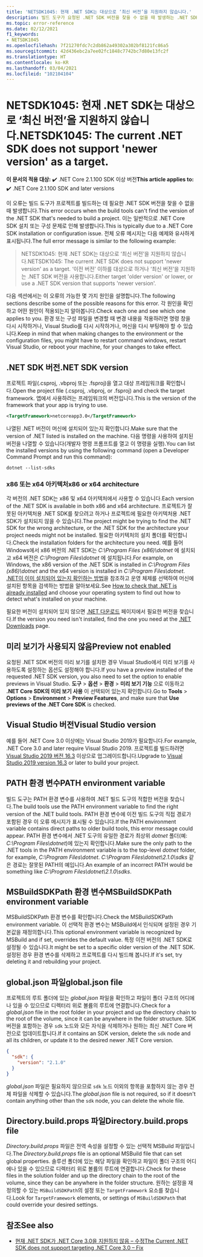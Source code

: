 ```yaml
---
title: 'NETSDK1045: 현재 .NET SDK는 대상으로 ‘최신 버전’을 지원하지 않습니다.'
description: 빌드 도구가 요청된 .NET SDK 버전을 찾을 수 없을 때 발생하는 .NET SDK 오류 NETSDK1045에 관해 알아봅니다.
ms.topic: error-reference
ms.date: 02/12/2021
f1_keywords:
- NETSDK1045
ms.openlocfilehash: 7f21270fdc7c2db862a49302a302bf8121fc86a5
ms.sourcegitcommit: 42d436ebc2a7ee02fc1848c7742bc7d80e13fc2f
ms.translationtype: HT
ms.contentlocale: ko-KR
ms.lasthandoff: 03/04/2021
ms.locfileid: "102104104"
---
```

# <a name="netsdk1045-the-current-net-sdk-does-not-support-newer-version-as-a-target"></a><span data-ttu-id="a6b4e-103">NETSDK1045: 현재 .NET SDK는 대상으로 ‘최신 버전’을 지원하지 않습니다.</span><span class="sxs-lookup"><span data-stu-id="a6b4e-103">NETSDK1045: The current .NET SDK does not support 'newer version' as a target.</span></span>

<span data-ttu-id="a6b4e-104">**이 문서의 적용 대상:** ✔️ .NET Core 2.1.100 SDK 이상 버전</span><span class="sxs-lookup"><span data-stu-id="a6b4e-104">**This article applies to:** ✔️ .NET Core 2.1.100 SDK and later versions</span></span>

<span data-ttu-id="a6b4e-105">이 오류는 빌드 도구가 프로젝트를 빌드하는 데 필요한 .NET SDK 버전을 찾을 수 없을 때 발생합니다.</span><span class="sxs-lookup"><span data-stu-id="a6b4e-105">This error occurs when the build tools can't find the version of the .NET SDK that's needed to build a project.</span></span> <span data-ttu-id="a6b4e-106">이는 일반적으로 .NET Core SDK 설치 또는 구성 문제로 인해 발생합니다.</span><span class="sxs-lookup"><span data-stu-id="a6b4e-106">This is typically due to a .NET Core SDK installation or configuration issue.</span></span> <span data-ttu-id="a6b4e-107">전체 오류 메시지는 다음 예제와 유사하게 표시됩니다.</span><span class="sxs-lookup"><span data-stu-id="a6b4e-107">The full error message is similar to the following example:</span></span>

> <span data-ttu-id="a6b4e-108">NETSDK1045: 현재 .NET SDK는 대상으로 ‘최신 버전’을 지원하지 않습니다.</span><span class="sxs-lookup"><span data-stu-id="a6b4e-108">NETSDK1045: The current .NET SDK does not support 'newer version' as a target.</span></span> <span data-ttu-id="a6b4e-109">‘이전 버전’ 이하를 대상으로 하거나 ‘최신 버전’을 지원하는 .NET SDK 버전을 사용합니다.</span><span class="sxs-lookup"><span data-stu-id="a6b4e-109">Either target 'older version' or lower, or use a .NET SDK version that supports 'newer version'.</span></span>

<span data-ttu-id="a6b4e-110">다음 섹션에서는 이 오류의 가능한 몇 가지 원인을 설명합니다.</span><span class="sxs-lookup"><span data-stu-id="a6b4e-110">The following sections describe some of the possible reasons for this error.</span></span> <span data-ttu-id="a6b4e-111">각 원인을 확인하고 어떤 원인이 적용되는지 알아봅니다.</span><span class="sxs-lookup"><span data-stu-id="a6b4e-111">Check each one and see which one applies to you.</span></span> <span data-ttu-id="a6b4e-112">환경 또는 구성 파일을 변경할 때 변경 내용을 적용하려면 명령 창을 다시 시작하거나, Visual Studio를 다시 시작하거나, 머신을 다시 부팅해야 할 수 있습니다.</span><span class="sxs-lookup"><span data-stu-id="a6b4e-112">Keep in mind that when making changes to the environment or the configuration files, you might have to restart command windows, restart Visual Studio, or reboot your machine, for your changes to take effect.</span></span>

## <a name="net-sdk-version"></a><span data-ttu-id="a6b4e-113">.NET SDK 버전</span><span class="sxs-lookup"><span data-stu-id="a6b4e-113">.NET SDK version</span></span>

<span data-ttu-id="a6b4e-114">프로젝트 파일(.csproj, .vbproj 또는 .fsproj)을 열고 대상 프레임워크를 확인합니다.</span><span class="sxs-lookup"><span data-stu-id="a6b4e-114">Open the project file (.csproj, .vbproj, or .fsproj) and check the target framework.</span></span> <span data-ttu-id="a6b4e-115">앱에서 사용하려는 프레임워크의 버전입니다.</span><span class="sxs-lookup"><span data-stu-id="a6b4e-115">This is the version of the framework that your app is trying to use.</span></span>

```xml
<TargetFramework>netcoreapp3.0</TargetFramework>
```

<span data-ttu-id="a6b4e-116">나열된 .NET 버전이 머신에 설치되어 있는지 확인합니다.</span><span class="sxs-lookup"><span data-stu-id="a6b4e-116">Make sure that the version of .NET listed is installed on the machine.</span></span> <span data-ttu-id="a6b4e-117">다음 명령을 사용하여 설치된 버전을 나열할 수 있습니다(개발자 명령 프롬프트를 열고 이 명령을 실행).</span><span class="sxs-lookup"><span data-stu-id="a6b4e-117">You can list the installed versions by using the following command (open a Developer Command Prompt and run this command):</span></span>

```dotnetcli
dotnet --list-sdks
```

### <a name="x86-or-x64-architecture"></a><span data-ttu-id="a6b4e-118">x86 또는 x64 아키텍처</span><span class="sxs-lookup"><span data-stu-id="a6b4e-118">x86 or x64 architecture</span></span>

<span data-ttu-id="a6b4e-119">각 버전의 .NET SDK는 x86 및 x64 아키텍처에서 사용할 수 있습니다.</span><span class="sxs-lookup"><span data-stu-id="a6b4e-119">Each version of the .NET SDK is available in both x86 and x64 architecture.</span></span> <span data-ttu-id="a6b4e-120">프로젝트가 잘못된 아키텍처용 .NET SDK를 찾으려고 하거나 프로젝트에 필요한 아키텍처용 .NET SDK가 설치되지 않을 수 있습니다.</span><span class="sxs-lookup"><span data-stu-id="a6b4e-120">The project might be trying to find the .NET SDK for the wrong architecture, or the .NET SDK for the architecture your project needs might not be installed.</span></span> <span data-ttu-id="a6b4e-121">필요한 아키텍처의 설치 폴더를 확인합니다.</span><span class="sxs-lookup"><span data-stu-id="a6b4e-121">Check the installation folders for the architecture you need.</span></span> <span data-ttu-id="a6b4e-122">예를 들어 Windows에서 x86 버전의 .NET SDK는 *C:\Program Files (x86)\dotnet* 에 설치되고 x64 버전은 *C:\Program Files\dotnet* 에 설치됩니다.</span><span class="sxs-lookup"><span data-stu-id="a6b4e-122">For example, on Windows, the x86 version of the .NET SDK is installed in *C:\Program Files (x86)\dotnet* and the x64 version is installed in *C:\Program Files\dotnet*.</span></span> <span data-ttu-id="a6b4e-123">[.NET이 이미 설치되어 있는지 확인하는 방법](../../install/how-to-detect-installed-versions.md)을 참조하고 운영 체제를 선택하여 머신에 설치된 항목을 검색하는 방법을 알아보세요.</span><span class="sxs-lookup"><span data-stu-id="a6b4e-123">See [How to check that .NET is already installed](../../install/how-to-detect-installed-versions.md) and choose your operating system to find out how to detect what's installed on your machine.</span></span>

<span data-ttu-id="a6b4e-124">필요한 버전이 설치되어 있지 않으면 [.NET 다운로드](https://dotnet.microsoft.com/download/dotnet) 페이지에서 필요한 버전을 찾습니다.</span><span class="sxs-lookup"><span data-stu-id="a6b4e-124">If the version you need isn't installed, find the one you need at the [.NET Downloads](https://dotnet.microsoft.com/download/dotnet) page.</span></span>

## <a name="preview-not-enabled"></a><span data-ttu-id="a6b4e-125">미리 보기가 사용되지 않음</span><span class="sxs-lookup"><span data-stu-id="a6b4e-125">Preview not enabled</span></span>

<span data-ttu-id="a6b4e-126">요청된 .NET SDK 버전의 미리 보기를 설치한 경우 Visual Studio에서 미리 보기를 사용하도록 설정하는 옵션도 설정해야 합니다.</span><span class="sxs-lookup"><span data-stu-id="a6b4e-126">If you have a preview installed of the requested .NET SDK version, you also need to set the option to enable previews in Visual Studio.</span></span> <span data-ttu-id="a6b4e-127">**도구** > **옵션** > **환경** > **미리 보기 기능** 으로 이동하고 **.NET Core SDK의 미리 보기 사용** 이 선택되어 있는지 확인합니다.</span><span class="sxs-lookup"><span data-stu-id="a6b4e-127">Go to **Tools** > **Options** > **Environment** > **Preview Features**, and make sure that **Use previews of the .NET Core SDK** is checked.</span></span>

## <a name="visual-studio-version"></a><span data-ttu-id="a6b4e-128">Visual Studio 버전</span><span class="sxs-lookup"><span data-stu-id="a6b4e-128">Visual Studio version</span></span>

<span data-ttu-id="a6b4e-129">예를 들어 .NET Core 3.0 이상에는 Visual Studio 2019가 필요합니다.</span><span class="sxs-lookup"><span data-stu-id="a6b4e-129">For example, .NET Core 3.0 and later require Visual Studio 2019.</span></span> <span data-ttu-id="a6b4e-130">프로젝트를 빌드하려면 [Visual Studio 2019 버전 16.3](https://visualstudio.microsoft.com/downloads) 이상으로 업그레이드합니다.</span><span class="sxs-lookup"><span data-stu-id="a6b4e-130">Upgrade to [Visual Studio 2019 version 16.3](https://visualstudio.microsoft.com/downloads) or later to build your project.</span></span>

## <a name="path-environment-variable"></a><span data-ttu-id="a6b4e-131">PATH 환경 변수</span><span class="sxs-lookup"><span data-stu-id="a6b4e-131">PATH environment variable</span></span>

<span data-ttu-id="a6b4e-132">빌드 도구는 PATH 환경 변수를 사용하여 .NET 빌드 도구의 적합한 버전을 찾습니다.</span><span class="sxs-lookup"><span data-stu-id="a6b4e-132">The build tools use the PATH environment variable to find the right version of the .NET build tools.</span></span> <span data-ttu-id="a6b4e-133">PATH 환경 변수에 이전 빌드 도구의 직접 경로가 포함된 경우 이 오류 메시지가 표시될 수 있습니다.</span><span class="sxs-lookup"><span data-stu-id="a6b4e-133">If the PATH environment variable contains direct paths to older build tools, this error message could appear.</span></span> <span data-ttu-id="a6b4e-134">PATH 환경 변수에서 .NET 도구의 유일한 경로가 최상위 *dotnet* 폴더(예: *C:\Program Files\dotnet*)에 있는지 확인합니다.</span><span class="sxs-lookup"><span data-stu-id="a6b4e-134">Make sure the only path to the .NET tools in the PATH environment variable is to the top-level *dotnet* folder, for example, *C:\Program Files\dotnet*.</span></span> <span data-ttu-id="a6b4e-135">*C:\Program Files\dotnet\2.1.0\sdks* 같은 경로는 잘못된 PATH의 예입니다.</span><span class="sxs-lookup"><span data-stu-id="a6b4e-135">An example of an incorrect PATH would be something like *C:\Program Files\dotnet\2.1.0\sdks*.</span></span>

## <a name="msbuildsdkpath-environment-variable"></a><span data-ttu-id="a6b4e-136">MSBuildSDKPath 환경 변수</span><span class="sxs-lookup"><span data-stu-id="a6b4e-136">MSBuildSDKPath environment variable</span></span>

<span data-ttu-id="a6b4e-137">MSBuildSDKPath 환경 변수를 확인합니다.</span><span class="sxs-lookup"><span data-stu-id="a6b4e-137">Check the MSBuildSDKPath environment variable.</span></span> <span data-ttu-id="a6b4e-138">이 선택적 환경 변수는 MSBuild에서 인식되며 설정된 경우 기본값을 재정의합니다.</span><span class="sxs-lookup"><span data-stu-id="a6b4e-138">This optional environment variable is recognized by MSBuild and if set, overrides the default value.</span></span> <span data-ttu-id="a6b4e-139">특정 이전 버전의 .NET SDK로 설정될 수 있습니다.</span><span class="sxs-lookup"><span data-stu-id="a6b4e-139">It might be set to a specific older version of the .NET SDK.</span></span> <span data-ttu-id="a6b4e-140">설정된 경우 환경 변수를 삭제하고 프로젝트를 다시 빌드해 봅니다.</span><span class="sxs-lookup"><span data-stu-id="a6b4e-140">If it's set, try deleting it and rebuilding your project.</span></span>

## <a name="globaljson-file"></a><span data-ttu-id="a6b4e-141">global.json 파일</span><span class="sxs-lookup"><span data-stu-id="a6b4e-141">global.json file</span></span>

<span data-ttu-id="a6b4e-142">프로젝트의 루트 폴더에 있는 *global.json* 파일을 확인하고 파일이 폴더 구조의 어디에나 있을 수 있으므로 디렉터리 위로 볼륨의 루트에 연결합니다.</span><span class="sxs-lookup"><span data-stu-id="a6b4e-142">Check for a *global.json* file in the root folder in your project and up the directory chain to the root of the volume, since it can be anywhere in the folder structure.</span></span> <span data-ttu-id="a6b4e-143">SDK 버전을 포함하는 경우 `sdk` 노드와 모든 자식을 삭제하거나 원하는 최신 .NET Core 버전으로 업데이트합니다.</span><span class="sxs-lookup"><span data-stu-id="a6b4e-143">If it contains an SDK version, delete the `sdk` node and all its children, or update it to the desired newer .NET Core version.</span></span>

```json
{
  "sdk": {
    "version": "2.1.0"
  }
}
```

<span data-ttu-id="a6b4e-144">*global.json* 파일은 필요하지 않으므로 `sdk` 노드 이외의 항목을 포함하지 않는 경우 전체 파일을 삭제할 수 있습니다.</span><span class="sxs-lookup"><span data-stu-id="a6b4e-144">The *global.json* file is not required, so if it doesn't contain anything other than the `sdk` node, you can delete the whole file.</span></span>

## <a name="directorybuildprops-file"></a><span data-ttu-id="a6b4e-145">Directory.build.props 파일</span><span class="sxs-lookup"><span data-stu-id="a6b4e-145">Directory.build.props file</span></span>

<span data-ttu-id="a6b4e-146">*Directory.build.props* 파일은 전역 속성을 설정할 수 있는 선택적 MSBuild 파일입니다.</span><span class="sxs-lookup"><span data-stu-id="a6b4e-146">The *Directory.build.props* file is an optional MSBuild file that can set global properties.</span></span> <span data-ttu-id="a6b4e-147">솔루션 폴더에 있는 해당 파일을 확인하고 파일이 폴더 구조의 어디에나 있을 수 있으므로 디렉터리 위로 볼륨의 루트에 연결합니다.</span><span class="sxs-lookup"><span data-stu-id="a6b4e-147">Check for these files in the solution folder and up the directory chain to the root of the volume, since they can be anywhere in the folder structure.</span></span> <span data-ttu-id="a6b4e-148">원하는 설정을 재정의할 수 있는 `MSBuildSDKPath`의 설정 또는 `TargetFramework` 요소를 찾습니다.</span><span class="sxs-lookup"><span data-stu-id="a6b4e-148">Look for `TargetFramework` elements, or settings of `MSBuildSDKPath` that could override your desired settings.</span></span>

## <a name="see-also"></a><span data-ttu-id="a6b4e-149">참조</span><span class="sxs-lookup"><span data-stu-id="a6b4e-149">See also</span></span>

- [<span data-ttu-id="a6b4e-150">현재 .NET SDK가 .NET Core 3.0을 지원하지 않음 – 수정</span><span class="sxs-lookup"><span data-stu-id="a6b4e-150">The Current .NET SDK does not support targeting .NET Core 3.0 – Fix</span></span>](https://www.ryadel.com/current-net-sdk-not-support-net-core-3-0-fix/)
